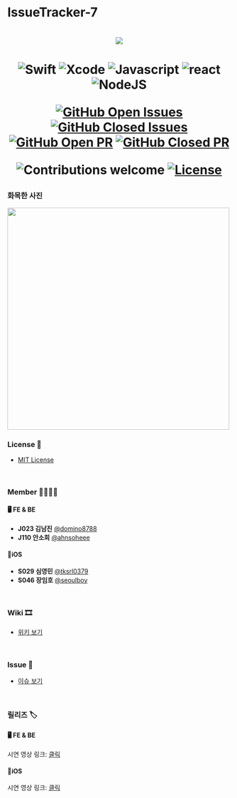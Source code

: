 # IssueTracker-7

<h1 align="center">
  
<img src="https://user-images.githubusercontent.com/20080283/99056989-79b7fb00-25de-11eb-8c26-ae42671d8f70.png" align="center" />

<h1 align="center"

</h1>


<div align="center">


![Swift](https://img.shields.io/badge/swift-v5.1-orange?logo=swift)
![Xcode](https://img.shields.io/badge/xcode-v12.1-blue?logo=xcode)
![Javascript](https://img.shields.io/badge/javascript-ES6+-yellow?logo=javascript)
![react](https://img.shields.io/badge/react-17.0.1-9cf?logo=react)
![NodeJS](https://img.shields.io/badge/node.js-v12.18.3-green?logo=node.js)

[![GitHub Open Issues](https://img.shields.io/github/issues-raw/boostcamp-2020/IssueTracker-7?color=green)](https://github.com/boostcamp-2020/IssueTracker-7/issues)
[![GitHub Closed Issues](https://img.shields.io/github/issues-closed-raw/boostcamp-2020/IssueTracker-7?color=red)](https://github.com/boostcamp-2020/IssueTracker-7/issues)
[![GitHub Open PR](https://img.shields.io/github/issues-pr-raw/boostcamp-2020/IssueTracker-7?color=green)](https://github.com/boostcamp-2020/IssueTracker-7/issues)
[![GitHub Closed PR](https://img.shields.io/github/issues-pr-closed-raw/boostcamp-2020/IssueTracker-7?color=red)](https://github.com/boostcamp-2020/IssueTracker-7/issues)


![Contributions welcome](https://img.shields.io/badge/contributions-welcome-orange.svg)
[![License](https://img.shields.io/badge/license-MIT-blue.svg)](https://opensource.org/licenses/MIT)

</div>

### 화목한 사진
<img src="https://user-images.githubusercontent.com/20080283/99057884-bc2e0780-25df-11eb-9ad5-2784a4416619.png" width="500" align="center" />

</br>

### License 🔑

- [MIT License](https://github.com/boostcamp-2020/IssueTracker-7/blob/master/LICENSE)

</br>

### Member 👨‍👩‍👦‍👦
#### 🖥 FE & BE
- **J023 김남진** [@domino8788](https://github.com/domino8788) 
- **J110 안소희** [@ahnsoheee](https://github.com/ahnsoheee)
#### 📱iOS
- **S029 심영민** [@tksrl0379](https://github.com/tksrl0379)
- **S046 장임호** [@seoulboy](https://github.com/seoulboy)

</br>

### Wiki 🎞
- [위키 보기](https://github.com/boostcamp-2020/IssueTracker-7/wiki)

</br>

### Issue 🔖
- [이슈 보기](https://github.com/boostcamp-2020/IssueTracker-7/issues)

</br>

### 릴리즈 🏷

#### 🖥 FE & BE
시연 영상 링크: [클릭](https://youtu.be/puAvTsYITww)
#### 📱iOS
시연 영상 링크: [클릭](https://youtu.be/VpsULPfmI-4)
